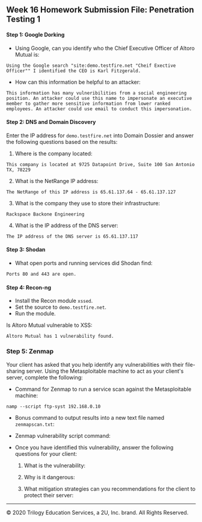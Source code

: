 ## Week 16 Homework Submission File: Penetration Testing 1

#### Step 1: Google Dorking


- Using Google, can you identify who the Chief Executive Officer of Altoro Mutual is:
```
Using the Google search "site:demo.testfire.net "Cheif Exective Officer"" I identified the CEO is Karl Fitzgerald.
```

- How can this information be helpful to an attacker:
```
This information has many vulneribilities from a social engineering position. An attacker could use this name to impersonate an executive member to gather more sensitive information from lower ranked employees. An attacker could use email to conduct this impersonation.
```

#### Step 2: DNS and Domain Discovery

Enter the IP address for `demo.testfire.net` into Domain Dossier and answer the following questions based on the results:

  1. Where is the company located: 
  ```
  This company is located at 9725 Datapoint Drive, Suite 100 San Antonio TX, 78229
  ```

  2. What is the NetRange IP address:
  ```
  The NetRange of this IP address is 65.61.137.64 - 65.61.137.127
  ```

  3. What is the company they use to store their infrastructure:
  ```
  Rackspace Backone Engineering
  ```

  4. What is the IP address of the DNS server:
  ```
  The IP address of the DNS server is 65.61.137.117
  ```

#### Step 3: Shodan

- What open ports and running services did Shodan find:
```
Ports 80 and 443 are open.
```

#### Step 4: Recon-ng

- Install the Recon module `xssed`. 
- Set the source to `demo.testfire.net`. 
- Run the module. 

Is Altoro Mutual vulnerable to XSS: 
```
Altoro Mutual has 1 vulnerability found.
```

### Step 5: Zenmap

Your client has asked that you help identify any vulnerabilities with their file-sharing server. Using the Metasploitable machine to act as your client's server, complete the following:

- Command for Zenmap to run a service scan against the Metasploitable machine: 
```
namp --script ftp-syst 192.168.0.10
```
 
- Bonus command to output results into a new text file named `zenmapscan.txt`:

- Zenmap vulnerability script command: 

- Once you have identified this vulnerability, answer the following questions for your client:
  1. What is the vulnerability:

  2. Why is it dangerous:

  3. What mitigation strategies can you recommendations for the client to protect their server:

---
© 2020 Trilogy Education Services, a 2U, Inc. brand. All Rights Reserved.  
